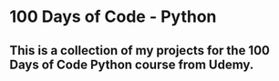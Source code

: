 # 100 Days of Code - Python

## This is a collection of my projects for the 100 Days of Code Python course from Udemy.